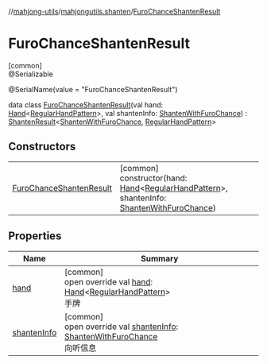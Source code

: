 //[mahjong-utils](../../../index.md)/[mahjongutils.shanten](../index.md)/[FuroChanceShantenResult](index.md)

# FuroChanceShantenResult

[common]\
@Serializable

@SerialName(value = &quot;FuroChanceShantenResult&quot;)

data class [FuroChanceShantenResult](index.md)(val hand: [Hand](../../mahjongutils.models.hand/-hand/index.md)&lt;[RegularHandPattern](../../mahjongutils.models.hand/-regular-hand-pattern/index.md)&gt;, val shantenInfo: [ShantenWithFuroChance](../-shanten-with-furo-chance/index.md)) : [ShantenResult](../-shanten-result/index.md)&lt;[ShantenWithFuroChance](../-shanten-with-furo-chance/index.md), [RegularHandPattern](../../mahjongutils.models.hand/-regular-hand-pattern/index.md)&gt;

## Constructors

| | |
|---|---|
| [FuroChanceShantenResult](-furo-chance-shanten-result.md) | [common]<br>constructor(hand: [Hand](../../mahjongutils.models.hand/-hand/index.md)&lt;[RegularHandPattern](../../mahjongutils.models.hand/-regular-hand-pattern/index.md)&gt;, shantenInfo: [ShantenWithFuroChance](../-shanten-with-furo-chance/index.md)) |

## Properties

| Name | Summary |
|---|---|
| [hand](hand.md) | [common]<br>open override val [hand](hand.md): [Hand](../../mahjongutils.models.hand/-hand/index.md)&lt;[RegularHandPattern](../../mahjongutils.models.hand/-regular-hand-pattern/index.md)&gt;<br>手牌 |
| [shantenInfo](shanten-info.md) | [common]<br>open override val [shantenInfo](shanten-info.md): [ShantenWithFuroChance](../-shanten-with-furo-chance/index.md)<br>向听信息 |
